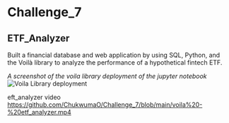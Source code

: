 # Challenge_7

## ETF_Analyzer
Built a financial database and web application by using SQL, Python, and the Voilà library to analyze the performance of a hypothetical fintech ETF.

_A screenshot of the voila library deployment of the jupyter notebook_
![Voila Library deployment](https://user-images.githubusercontent.com/101282610/189863883-d65bb4c8-e722-4e4f-b10f-76851dfb4526.png)

eft_analyzer video
https://github.com/ChukwumaO/Challenge_7/blob/main/voila%20-%20etf_analyzer.mp4
